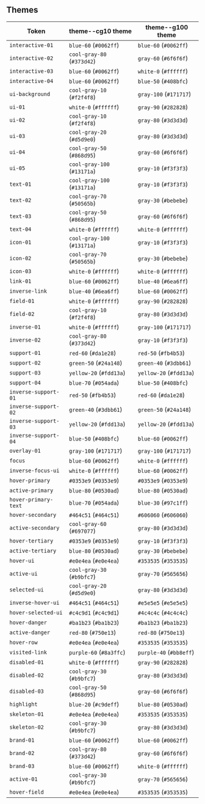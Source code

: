 ## Themes

| Token | theme--cg10 theme | theme--g100 theme | 
| ----- |  --- |  --- | 
| `interactive-01` |  `blue-60` (`#0062ff`) |  `blue-60` (`#0062ff`) | 
| `interactive-02` |  `cool-gray-80` (`#373d42`) |  `gray-60` (`#6f6f6f`) | 
| `interactive-03` |  `blue-60` (`#0062ff`) |  `white-0` (`#ffffff`) | 
| `interactive-04` |  `blue-60` (`#0062ff`) |  `blue-50` (`#408bfc`) | 
| `ui-background` |  `cool-gray-10` (`#f2f4f8`) |  `gray-100` (`#171717`) | 
| `ui-01` |  `white-0` (`#ffffff`) |  `gray-90` (`#282828`) | 
| `ui-02` |  `cool-gray-10` (`#f2f4f8`) |  `gray-80` (`#3d3d3d`) | 
| `ui-03` |  `cool-gray-20` (`#d5d9e0`) |  `gray-80` (`#3d3d3d`) | 
| `ui-04` |  `cool-gray-50` (`#868d95`) |  `gray-60` (`#6f6f6f`) | 
| `ui-05` |  `cool-gray-100` (`#13171a`) |  `gray-10` (`#f3f3f3`) | 
| `text-01` |  `cool-gray-100` (`#13171a`) |  `gray-10` (`#f3f3f3`) | 
| `text-02` |  `cool-gray-70` (`#50565b`) |  `gray-30` (`#bebebe`) | 
| `text-03` |  `cool-gray-50` (`#868d95`) |  `gray-60` (`#6f6f6f`) | 
| `text-04` |  `white-0` (`#ffffff`) |  `white-0` (`#ffffff`) | 
| `icon-01` |  `cool-gray-100` (`#13171a`) |  `gray-10` (`#f3f3f3`) | 
| `icon-02` |  `cool-gray-70` (`#50565b`) |  `gray-30` (`#bebebe`) | 
| `icon-03` |  `white-0` (`#ffffff`) |  `white-0` (`#ffffff`) | 
| `link-01` |  `blue-60` (`#0062ff`) |  `blue-40` (`#6ea6ff`) | 
| `inverse-link` |  `blue-40` (`#6ea6ff`) |  `blue-60` (`#0062ff`) | 
| `field-01` |  `white-0` (`#ffffff`) |  `gray-90` (`#282828`) | 
| `field-02` |  `cool-gray-10` (`#f2f4f8`) |  `gray-80` (`#3d3d3d`) | 
| `inverse-01` |  `white-0` (`#ffffff`) |  `gray-100` (`#171717`) | 
| `inverse-02` |  `cool-gray-80` (`#373d42`) |  `gray-10` (`#f3f3f3`) | 
| `support-01` |  `red-60` (`#da1e28`) |  `red-50` (`#fb4b53`) | 
| `support-02` |  `green-50` (`#24a148`) |  `green-40` (`#3dbb61`) | 
| `support-03` |  `yellow-20` (`#fdd13a`) |  `yellow-20` (`#fdd13a`) | 
| `support-04` |  `blue-70` (`#054ada`) |  `blue-50` (`#408bfc`) | 
| `inverse-support-01` |  `red-50` (`#fb4b53`) |  `red-60` (`#da1e28`) | 
| `inverse-support-02` |  `green-40` (`#3dbb61`) |  `green-50` (`#24a148`) | 
| `inverse-support-03` |  `yellow-20` (`#fdd13a`) |  `yellow-20` (`#fdd13a`) | 
| `inverse-support-04` |  `blue-50` (`#408bfc`) |  `blue-60` (`#0062ff`) | 
| `overlay-01` |  `gray-100` (`#171717`) |  `gray-100` (`#171717`) | 
| `focus` |  `blue-60` (`#0062ff`) |  `white-0` (`#ffffff`) | 
| `inverse-focus-ui` |  `white-0` (`#ffffff`) |  `blue-60` (`#0062ff`) | 
| `hover-primary` |  `#0353e9` (`#0353e9`) |  `#0353e9` (`#0353e9`) | 
| `active-primary` |  `blue-80` (`#0530ad`) |  `blue-80` (`#0530ad`) | 
| `hover-primary-text` |  `blue-70` (`#054ada`) |  `blue-30` (`#97c1ff`) | 
| `hover-secondary` |  `#464c51` (`#464c51`) |  `#606060` (`#606060`) | 
| `active-secondary` |  `cool-gray-60` (`#697077`) |  `gray-80` (`#3d3d3d`) | 
| `hover-tertiary` |  `#0353e9` (`#0353e9`) |  `gray-10` (`#f3f3f3`) | 
| `active-tertiary` |  `blue-80` (`#0530ad`) |  `gray-30` (`#bebebe`) | 
| `hover-ui` |  `#e0e4ea` (`#e0e4ea`) |  `#353535` (`#353535`) | 
| `active-ui` |  `cool-gray-30` (`#b9bfc7`) |  `gray-70` (`#565656`) | 
| `selected-ui` |  `cool-gray-20` (`#d5d9e0`) |  `gray-80` (`#3d3d3d`) | 
| `inverse-hover-ui` |  `#464c51` (`#464c51`) |  `#e5e5e5` (`#e5e5e5`) | 
| `hover-selected-ui` |  `#c4c9d1` (`#c4c9d1`) |  `#4c4c4c` (`#4c4c4c`) | 
| `hover-danger` |  `#ba1b23` (`#ba1b23`) |  `#ba1b23` (`#ba1b23`) | 
| `active-danger` |  `red-80` (`#750e13`) |  `red-80` (`#750e13`) | 
| `hover-row` |  `#e0e4ea` (`#e0e4ea`) |  `#353535` (`#353535`) | 
| `visited-link` |  `purple-60` (`#8a3ffc`) |  `purple-40` (`#bb8eff`) | 
| `disabled-01` |  `white-0` (`#ffffff`) |  `gray-90` (`#282828`) | 
| `disabled-02` |  `cool-gray-30` (`#b9bfc7`) |  `gray-80` (`#3d3d3d`) | 
| `disabled-03` |  `cool-gray-50` (`#868d95`) |  `gray-60` (`#6f6f6f`) | 
| `highlight` |  `blue-20` (`#c9deff`) |  `blue-80` (`#0530ad`) | 
| `skeleton-01` |  `#e0e4ea` (`#e0e4ea`) |  `#353535` (`#353535`) | 
| `skeleton-02` |  `cool-gray-30` (`#b9bfc7`) |  `gray-80` (`#3d3d3d`) | 
| `brand-01` |  `blue-60` (`#0062ff`) |  `blue-60` (`#0062ff`) | 
| `brand-02` |  `cool-gray-80` (`#373d42`) |  `gray-60` (`#6f6f6f`) | 
| `brand-03` |  `blue-60` (`#0062ff`) |  `white-0` (`#ffffff`) | 
| `active-01` |  `cool-gray-30` (`#b9bfc7`) |  `gray-70` (`#565656`) | 
| `hover-field` |  `#e0e4ea` (`#e0e4ea`) |  `#353535` (`#353535`) | 
